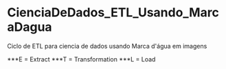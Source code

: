 # CienciaDeDados_ETL_Usando_MarcaDagua
Ciclo de ETL para ciencia de dados usando Marca d'água em imagens

***E = Extract
***T = Transformation
***L = Load
